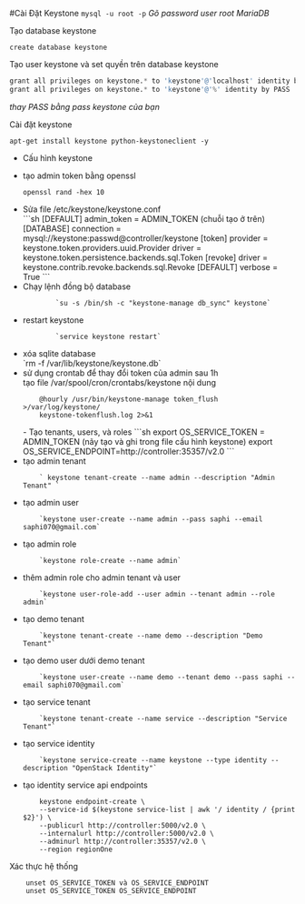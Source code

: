#Cài Đặt Keystone
`mysql -u root -p`
*Gõ password user root MariaDB*

Tạo database keystone

`create database keystone`

Tạo user keystone và set quyền trên database keystone

```s
grant all privileges on keystone.* to 'keystone'@'localhost' identity by PASS
grant all privileges on keystone.* to 'keystone'@'%' identity by PASS
```

*thay PASS bằng pass keystone của bạn*

Cài đặt keystone

`apt-get install keystone python-keystoneclient -y`

- Cấu hình keystone
<ul>
<li>tạo admin token bằng openssl</li>

`openssl rand -hex 10`

<li>Sửa file /etc/keystone/keystone.conf</li>
```sh
			[DEFAULT]
			admin_token = ADMIN_TOKEN (chuỗi tạo ở trên)
			[DATABASE]
			connection = mysql://keystone:passwd@controller/keystone
			[token]
			provider = keystone.token.providers.uuid.Provider
			driver = keystone.token.persistence.backends.sql.Token
			[revoke]
			driver = keystone.contrib.revoke.backends.sql.Revoke
			[DEFAULT]
			verbose = True
```

<li>Chạy lệnh đồng bộ database</li>

			`su -s /bin/sh -c "keystone-manage db_sync" keystone`

<li>restart keystone</li>

			`service keystone restart`
			
<li>xóa sqlite database</li>
			`rm -f /var/lib/keystone/keystone.db`
<li>sử dụng crontab để thay đổi token của admin sau 1h</li>
		tạo file /var/spool/cron/crontabs/keystone nội dung
		
		
		@hourly /usr/bin/keystone-manage token_flush >/var/log/keystone/
		keystone-tokenflush.log 2>&1
		
</ul>
<ul>
- Tạo tenants, users, và roles
```sh
export OS_SERVICE_TOKEN = ADMIN_TOKEN (nãy tạo và ghi trong file cấu hình keystone)
export OS_SERVICE_ENDPOINT=http://controller:35357/v2.0
```
<li>tạo admin tenant </li>

		` keystone tenant-create --name admin --description "Admin Tenant" `
		
<li>tạo admin user</li>
		
		`keystone user-create --name admin --pass saphi --email saphi070@gmail.com`
		
<li>tạo admin role</li>
		
		`keystone role-create --name admin`
		
<li>thêm admin role  cho admin tenant và user</li>

		`keystone user-role-add --user admin --tenant admin --role admin`
		
<li>tạo demo tenant </li>

		`keystone tenant-create --name demo --description "Demo Tenant"`
		
		
<li>tạo demo user dưới demo tenant</li>

		`keystone user-create --name demo --tenant demo --pass saphi --email saphi070@gmail.com`
		
<li>tạo service tenant</li>

		`keystone tenant-create --name service --description "Service Tenant"`
		
<li>tạo service identity</li>

		`keystone service-create --name keystone --type identity --description "OpenStack Identity"`
		
<li>tạo identity service api endpoints</li>

		
		
		keystone endpoint-create \
		--service-id $(keystone service-list | awk '/ identity / {print $2}') \
		--publicurl http://controller:5000/v2.0 \
		--internalurl http://controller:5000/v2.0 \
		--adminurl http://controller:35357/v2.0 \
		--region regionOne
		
		
</ul>
Xác thực hệ thống


		unset OS_SERVICE_TOKEN và OS_SERVICE_ENDPOINT
		unset OS_SERVICE_TOKEN OS_SERVICE_ENDPOINT

		